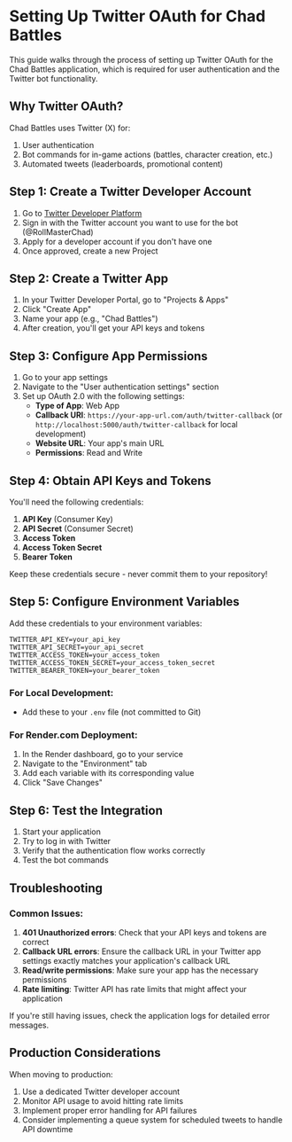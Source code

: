 # Setting Up Twitter OAuth for Chad Battles

This guide walks through the process of setting up Twitter OAuth for the Chad Battles application, which is required for user authentication and the Twitter bot functionality.

## Why Twitter OAuth?

Chad Battles uses Twitter (X) for:
1. User authentication
2. Bot commands for in-game actions (battles, character creation, etc.)
3. Automated tweets (leaderboards, promotional content)

## Step 1: Create a Twitter Developer Account

1. Go to [Twitter Developer Platform](https://developer.twitter.com/)
2. Sign in with the Twitter account you want to use for the bot (@RollMasterChad)
3. Apply for a developer account if you don't have one
4. Once approved, create a new Project

## Step 2: Create a Twitter App

1. In your Twitter Developer Portal, go to "Projects & Apps"
2. Click "Create App"
3. Name your app (e.g., "Chad Battles")
4. After creation, you'll get your API keys and tokens

## Step 3: Configure App Permissions

1. Go to your app settings
2. Navigate to the "User authentication settings" section
3. Set up OAuth 2.0 with the following settings:
   - **Type of App**: Web App
   - **Callback URI**: `https://your-app-url.com/auth/twitter-callback` (or `http://localhost:5000/auth/twitter-callback` for local development)
   - **Website URL**: Your app's main URL
   - **Permissions**: Read and Write

## Step 4: Obtain API Keys and Tokens

You'll need the following credentials:

1. **API Key** (Consumer Key)
2. **API Secret** (Consumer Secret)
3. **Access Token**
4. **Access Token Secret**
5. **Bearer Token**

Keep these credentials secure - never commit them to your repository!

## Step 5: Configure Environment Variables

Add these credentials to your environment variables:

```
TWITTER_API_KEY=your_api_key
TWITTER_API_SECRET=your_api_secret
TWITTER_ACCESS_TOKEN=your_access_token
TWITTER_ACCESS_TOKEN_SECRET=your_access_token_secret
TWITTER_BEARER_TOKEN=your_bearer_token
```

### For Local Development:
- Add these to your `.env` file (not committed to Git)

### For Render.com Deployment:
1. In the Render dashboard, go to your service
2. Navigate to the "Environment" tab
3. Add each variable with its corresponding value
4. Click "Save Changes"

## Step 6: Test the Integration

1. Start your application
2. Try to log in with Twitter
3. Verify that the authentication flow works correctly
4. Test the bot commands

## Troubleshooting

### Common Issues:

1. **401 Unauthorized errors**: Check that your API keys and tokens are correct
2. **Callback URL errors**: Ensure the callback URL in your Twitter app settings exactly matches your application's callback URL
3. **Read/write permissions**: Make sure your app has the necessary permissions
4. **Rate limiting**: Twitter API has rate limits that might affect your application

If you're still having issues, check the application logs for detailed error messages.

## Production Considerations

When moving to production:
1. Use a dedicated Twitter developer account
2. Monitor API usage to avoid hitting rate limits
3. Implement proper error handling for API failures
4. Consider implementing a queue system for scheduled tweets to handle API downtime 
